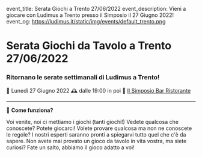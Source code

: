 event_title: Serata Giochi a Trento 27/06/2022
event_description: Vieni a giocare con Ludimus a Trento presso il Simposio il 27 Giugno 2022!
event_og: https://ludimus.it/static/img/events/default_trento.png

# Serata Giochi da Tavolo a Trento 27/06/2022

### Ritornano le serate settimanali di Ludimus a Trento!

📅 Lunedì 27 Giugno 2022
🕰 dalle 19:00 in poi
📍 [Il Simposio Bar Ristorante](https://g.page/ilsimposiotrento?share)

---

🎲 **Come funziona?**

Voi venite, noi ci mettiamo i giochi (tanti giochi!)
Vedete qualcosa che conoscete? Potete giocarci!
Volete provare qualcosa ma non ne conoscete le regole? I nostri esperti saranno pronti a spiegarvi tutto quel che c'è da sapere.
Non avete mai provato un gioco da tavolo in vita vostra, ma siete curiosi? Fate un salto, abbiamo il gioco adatto a voi!